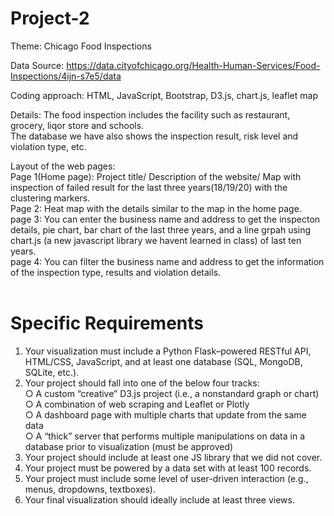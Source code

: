 # Project-2

Theme: Chicago Food Inspections

Data Source: https://data.cityofchicago.org/Health-Human-Services/Food-Inspections/4ijn-s7e5/data

Coding approach: HTML, JavaScript, Bootstrap, D3.js, chart.js, leaflet map

Details: 
The food inspection includes the facility such as restaurant, grocery, liqor store and schools.<br> 
The database we have also shows the inspection result, risk level and violation type, etc. 

Layout of the web pages:<br>
Page 1(Home page): Project title/ Description of the website/ Map with inspection of failed result for the last three years(18/19/20) with the clustering markers.<br>
Page 2: Heat map with the details similar to the map in the home page.<br>
page 3: You can enter the business name and address to get the inspecton details, pie chart, bar chart of the last three years, and a line grpah using chart.js (a new javascript library we havent learned in class) of last ten years.<br>
page 4: You can filter the business name and address to get the information of the inspection type, results and violation details.<br><br>
# Specific Requirements<br>

1. Your visualization must include a Python Flask–powered RESTful API, HTML/CSS,
JavaScript, and at least one database (SQL, MongoDB, SQLite, etc.).<br>
2. Your project should fall into one of the below four tracks:<br>
○ A custom “creative” D3.js project (i.e., a nonstandard graph or chart)<br>
○ A combination of web scraping and Leaflet or Plotly<br>
○ A dashboard page with multiple charts that update from the same data<br>
○ A “thick” server that performs multiple manipulations on data in a database prior
to visualization (must be approved)
3. Your project should include at least one JS library that we did not cover.<br>
4. Your project must be powered by a data set with at least 100 records.<br>
5. Your project must include some level of user-driven interaction (e.g., menus,
dropdowns, textboxes).<br>
6. Your final visualization should ideally include at least three views.
